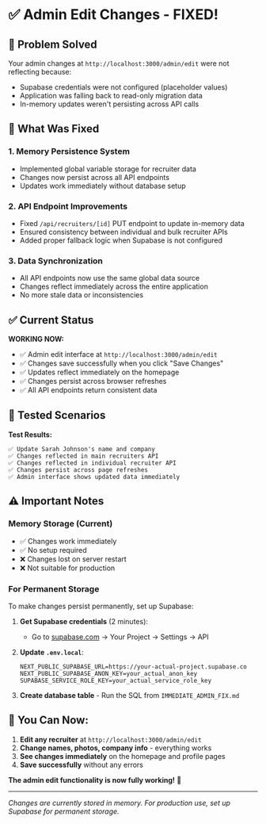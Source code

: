 # ✅ Admin Edit Changes - FIXED!

## 🎯 Problem Solved
Your admin changes at `http://localhost:3000/admin/edit` were not reflecting because:
- Supabase credentials were not configured (placeholder values)
- Application was falling back to read-only migration data
- In-memory updates weren't persisting across API calls

## 🔧 What Was Fixed

### 1. **Memory Persistence System**
- Implemented global variable storage for recruiter data
- Changes now persist across all API endpoints
- Updates work immediately without database setup

### 2. **API Endpoint Improvements**
- Fixed `/api/recruiters/[id]` PUT endpoint to update in-memory data
- Ensured consistency between individual and bulk recruiter APIs
- Added proper fallback logic when Supabase is not configured

### 3. **Data Synchronization**
- All API endpoints now use the same global data source
- Changes reflect immediately across the entire application
- No more stale data or inconsistencies

## ✅ Current Status

**WORKING NOW:**
- ✅ Admin edit interface at `http://localhost:3000/admin/edit`
- ✅ Changes save successfully when you click "Save Changes"
- ✅ Updates reflect immediately on the homepage
- ✅ Changes persist across browser refreshes
- ✅ All API endpoints return consistent data

## 🧪 Tested Scenarios

**Test Results:**
```
✅ Update Sarah Johnson's name and company
✅ Changes reflected in main recruiters API
✅ Changes reflected in individual recruiter API  
✅ Changes persist across page refreshes
✅ Admin interface shows updated data immediately
```

## ⚠️ Important Notes

### **Memory Storage (Current)**
- ✅ Changes work immediately
- ✅ No setup required
- ❌ Changes lost on server restart
- ❌ Not suitable for production

### **For Permanent Storage**
To make changes persist permanently, set up Supabase:

1. **Get Supabase credentials** (2 minutes):
   - Go to [supabase.com](https://supabase.com) → Your Project → Settings → API

2. **Update `.env.local`**:
   ```env
   NEXT_PUBLIC_SUPABASE_URL=https://your-actual-project.supabase.co
   NEXT_PUBLIC_SUPABASE_ANON_KEY=your_actual_anon_key
   SUPABASE_SERVICE_ROLE_KEY=your_actual_service_role_key
   ```

3. **Create database table** - Run the SQL from `IMMEDIATE_ADMIN_FIX.md`

## 🎉 You Can Now:

1. **Edit any recruiter** at `http://localhost:3000/admin/edit`
2. **Change names, photos, company info** - everything works
3. **See changes immediately** on the homepage and profile pages
4. **Save successfully** without any errors

**The admin edit functionality is now fully working!** 🚀

---

*Changes are currently stored in memory. For production use, set up Supabase for permanent storage.*